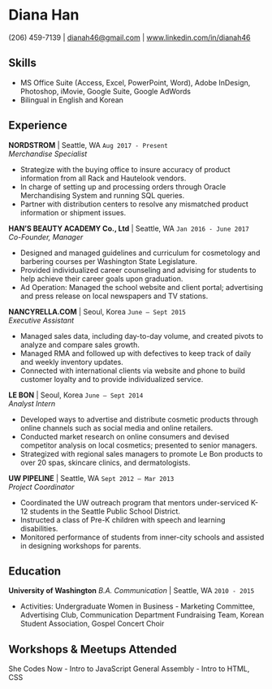 
# Diana Han

(206) 459-7139
|
dianah46@gmail.com
|
www.linkedin.com/in/dianah46




## Skills
* MS Office Suite (Access, Excel, PowerPoint, Word), Adobe InDesign, Photoshop, iMovie, Google Suite, Google AdWords
* Bilingual in English and Korean



## Experience

__NORDSTROM__  | Seattle, WA `Aug 2017 - Present` 
<br>_Merchandise Specialist_
* Strategize with the buying office to insure accuracy of product information from all Rack and Hautelook vendors.
* In charge of setting up and processing orders through Oracle Merchandising System and running SQL queries.
* Partner with distribution centers to resolve any mismatched product information or shipment issues.


__HAN’S BEAUTY ACADEMY Co., Ltd__  | Seattle, WA `Jan 2016 - June 2017` 
<br>_Co-Founder, Manager_
* Designed and managed guidelines and curriculum for cosmetology and barbering courses per Washington State Legislature.
* Provided individualized career counseling and advising for students to help achieve their career goals upon graduation.
* Ad Operation: Managed the school website and client portal; advertising and press release on local newspapers and TV stations.


__NANCYRELLA.COM__ | Seoul, Korea `June – Sept 2015` 
<br>_Executive Assistant_
* Managed sales data, including day-to-day volume, and created pivots to analyze and compare sales growth.
* Managed RMA and followed up with defectives to keep track of daily and weekly inventory updates.
* Connected with international clients via website and phone to build customer loyalty and to provide individualized service.


__LE BON__ | Seoul, Korea `June – Sept 2014` 
<br>_Analyst Intern_
* Developed ways to advertise and distribute cosmetic products through online channels such as social media and online retailers.
* Conducted market research on online consumers and devised competitor analysis on local cosmetics; presented to senior managers.
* Strategized with regional sales managers to promote Le Bon products to over 20 spas, skincare clinics, and dermatologists.


__UW PIPELINE__  | Seattle, WA `Sept 2012 – Mar 2013` 
<br>_Project Coordinator_
* Coordinated the UW outreach program that mentors under-serviced K-12 students in the Seattle Public School District.
* Instructed a class of Pre-K children with speech and learning disabilities.
* Monitored performance of students from inner-city schools and assisted in designing workshops for parents.

## Education


__University of Washington__ _B.A. Communication_ | Seattle, WA  `2010 - 2015`
* Activities: Undergraduate Women in Business - Marketing Committee, Advertising Club, Communication Department Fundraising Team, Korean Student Association, Gospel Concert Choir

## Workshops & Meetups Attended
She Codes Now - Intro to JavaScript
General Assembly - Intro to HTML, CSS




